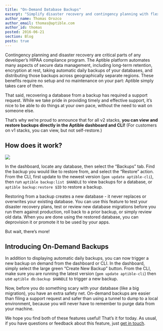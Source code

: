 ```yaml
---
title: "On-Demand Database Backups"
excerpt: "Simplify disaster recovery and contingency planning with flexible backups for your Aptible databases."
author_name: Thomas Orozco
author_email: thomas@aptible.com
author_id: thomas
posted: 2016-06-21
section: Blog
posts: true
---
```

Contingency planning and disaster recovery are critical parts of any developer’s HIPAA compliance program. The Aptible platform automates many aspects of secure data management, including long-term retention, encryption at rest, taking automatic daily backups of your databases, and distributing those backups across geographically separate regions. These benefits require no setup and no maintenance on your part: Aptible simply takes care of them.

That said, recovering a database from a backup has required a support request. While we take pride in providing timely and effective support, it’s nice to be able to do things at your own pace, without the need to wait on someone else.

That’s why we’re proud to announce that for all v2 stacks, **you can view and restore backups directly in the Aptible dashboard and CLI!** (For customers on v1 stacks, you can view, but not self-restore.)

## How does it work?

<p class="text-center">
  <img class="img-responsive" src="{{ blog_asset_path 'on-demand-backups/on-demand-backups.png' }}">
</p>

In the dashboard, locate any database, then select the “Backups” tab. Find the backup you would like to restore from, and select the “Restore” action. From the CLI, first update to the newest version (`gem update aptible-cli`), then run `aptible backup:list $HANDLE` to view backups for a database, or `aptible backup:restore $ID` to restore a backup.

Restoring from a backup creates a new database - it never replaces or overwrites your existing database. You can use this feature to test your disaster recovery plans, test or review new database migrations before you run them against production, roll back to a prior backup, or simply review old data. When you are done using the restored database, you can deprovision it or promote it to be used by your apps.

But wait, there’s more!

## Introducing On-Demand Backups

In addition to displaying automatic daily backups, you can now trigger a new backup on demand from the dashboard or CLI. In the dashboard, simply select the large green “Create New Backup” button. From the CLI, make sure you are running the latest version (`gem update aptible-cli`) then use `aptible db:backup $HANDLE` to trigger a new backup.

Now, before you do something scary with your database (like a big migration), you have an extra safety net. On-demand backups are easier than filing a support request and safer than using a tunnel to dump to a local environment, because you will never have to remember to purge data from your machine.

We hope you find both of these features useful! That’s it for today. As usual, if you have questions or feedback about this feature, just [get in touch](http://contact.aptible.com).
